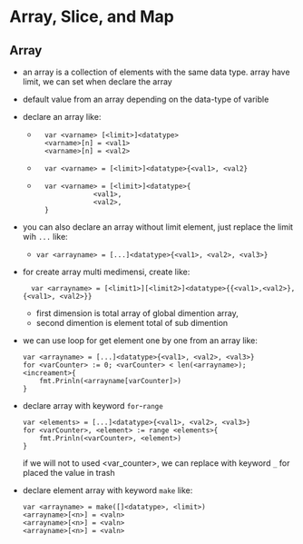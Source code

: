 # Array, Slice, and Map

## Array
- an array is a collection of elements with the same data type.
 array have limit, we can set when declare the array
- default value from an array depending on the data-type of varible
- declare an array like:
        
    -       var <varname> [<limit>]<datatype>
            <varname>[n] = <val1>
            <varname>[n] = <val2>
    -       var <varname> = [<limit>]<datatype>{<val1>, <val2}
    -       var <varname> = [<limit>]<datatype>{
                        <val1>,
                        <val2>,
            }

- you can also declare an array without limit element, just replace the limit wih `...` like:
    
    -     var <arrayname> = [...]<datatype>{<val1>, <val2>, <val3>}

- for create array multi medimensi, create like:
        
        var <arrayname> = [<limit1>][<limit2>]<datatype>{{<val1>,<val2>}, {<val1>, <val2>}}
    - first dimension is total array of global dimention array,
    - second dimention is element total of sub dimention
- we can use loop for get element one by one from an array like:
    ~~~
    var <arrayname> = [...]<datatype>{<val1>, <val2>, <val3>}
    for <varCounter> := 0; <varCounter> < len(<arrayname>); <increament>{
        fmt.Prinln(<arrayname[varCounter]>)
    }
    ~~~
* declare array with keyword `for`-`range`
    ~~~
    var <elements> = [...]<datatype>{<val1>, <val2>, <val3>}
    for <varCounter>, <element> := range <elements>{
        fmt.Prinln(<varCounter>, <element>)
    }
    ~~~
    
    if we will not to used <var_counter>, we can replace with keyword `_` for placed the value in trash

* declare element array with keyword `make` like:
    ~~~
    var <arrayname> = make([]<datatype>, <limit>)
    <arrayname>[<n>] = <valn>
    <arrayname>[<n>] = <valn>
    <arrayname>[<n>] = <valn>
    ~~~
